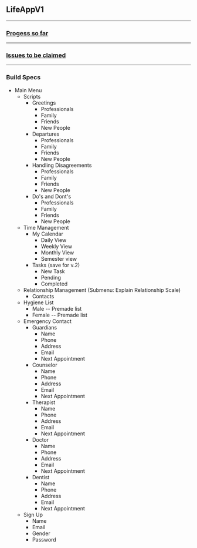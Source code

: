 ## LifeAppV1
---

### [Progess so far](https://github.com/LifeApp/LifeAppV1/milestones)
---

### [Issues to be claimed](https://github.com/LifeApp/LifeAppV1/issues?q=is%3Aopen+is%3Aissue+label%3A%22help+wanted%22+no%3Aassignee)
---

### Build Specs
* Main Menu
  * Scripts
    * Greetings
      * Professionals
      * Family
      * Friends
      * New People
    * Departures
      * Professionals
      * Family
      * Friends
      * New People     
    * Handling Disagreements
      * Professionals
      * Family
      * Friends
      * New People
    * Do's and Dont's
      * Professionals
      * Family
      * Friends
      * New People  
  * Time Management
    * My Calendar
      * Daily View
      * Weekly View
      * Monthly View
      * Semester view
    * Tasks (save for v.2)
      * New Task
      * Pending
      * Completed
  * Relationship Management (Submenu: Explain Relationship Scale)
    * Contacts
  * Hygiene List
    * Male -- Premade list
    * Female -- Premade list
  * Emergency Contact
    * Guardians
      * Name
      * Phone
      * Address
      * Email
      * Next Appointment
    * Counselor
      * Name
      * Phone
      * Address
      * Email
      * Next Appointment
    * Therapist
      * Name
      * Phone
      * Address
      * Email
      * Next Appointment
    * Doctor
      * Name
      * Phone
      * Address
      * Email
      * Next Appointment
    * Dentist
      * Name
      * Phone
      * Address
      * Email
      * Next Appointment
  * Sign Up
      * Name
      * Email
      * Gender
      * Password

